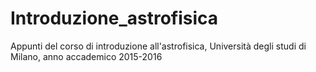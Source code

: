 # Introduzione_astrofisica
Appunti del corso di introduzione all'astrofisica, Università degli studi di Milano, anno accademico 2015-2016
